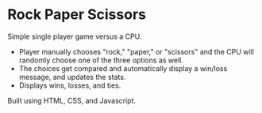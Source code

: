 # Rock Paper Scissors

Simple single player game versus a CPU.

- Player manually chooses "rock," "paper," or "scissors" and the CPU will randomly choose one of the three options as well.
- The choices get compared and automatically display a win/loss message, and updates the stats.
- Displays wins, losses, and ties.

Built using HTML, CSS, and Javascript.
